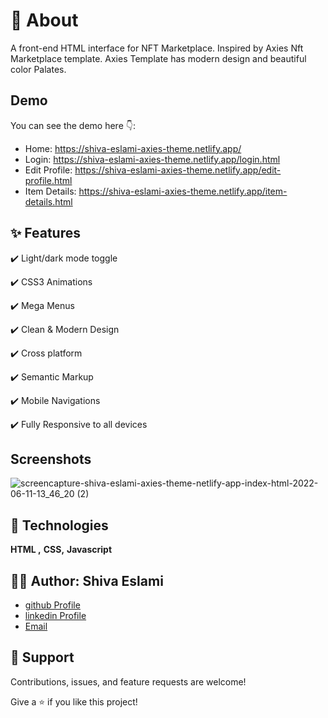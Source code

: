 
# 🎯 About

A front-end HTML interface for NFT Marketplace. 
Inspired by Axies Nft Marketplace template.
Axies Template has modern design and beautiful color Palates.
## Demo

You can see the demo here 👇:

- Home: https://shiva-eslami-axies-theme.netlify.app/
- Login: https://shiva-eslami-axies-theme.netlify.app/login.html
- Edit Profile: https://shiva-eslami-axies-theme.netlify.app/edit-profile.html
- Item Details: https://shiva-eslami-axies-theme.netlify.app/item-details.html
## ✨ Features

✔️ Light/dark mode toggle

✔️ CSS3 Animations 

✔️ Mega Menus

✔️ Clean & Modern Design

✔️ Cross platform

✔️ Semantic Markup

✔️ Mobile Navigations

✔️ Fully Responsive to all devices


## Screenshots



![screencapture-shiva-eslami-axies-theme-netlify-app-index-html-2022-06-11-13_46_20 (2)](https://user-images.githubusercontent.com/25490229/173183657-9cde4fee-ed13-45ee-9c76-38af9b63a296.png)


## 🚀 Technologies

**HTML ,** **CSS,** **Javascript**


## 👩‍💻 Author: Shiva Eslami

- [github Profile](https://github.com/ShivaEslami97)
- [linkedin Profile](https://www.linkedin.com/in/shiva-esmailpoureslami/)
- [Email](shivaeslami97@gmail.com)

## 🤝 Support

Contributions, issues, and feature requests are welcome!

Give a ⭐️ if you like this project!


